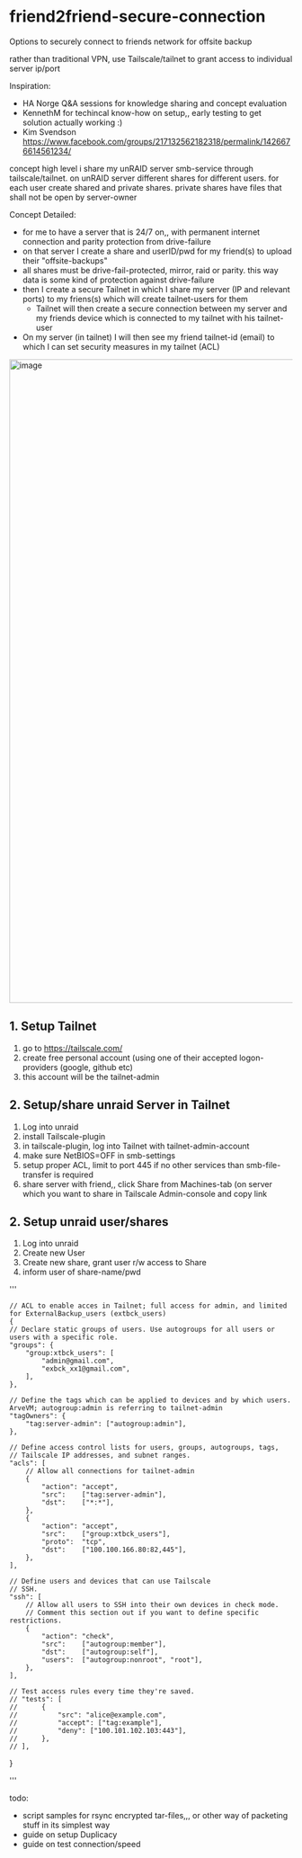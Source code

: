 # friend2friend-secure-connection
Options to securely connect to friends network for offsite backup

rather than traditional VPN, use Tailscale/tailnet to grant access to individual server ip/port 

Inspiration:
- HA Norge Q&A sessions for knowledge sharing and concept evaluation
- KennethM for techincal know-how on setup,, early testing to get solution actually working :)
- Kim Svendson https://www.facebook.com/groups/217132562182318/permalink/1426676614561234/


concept high level
i share my unRAID server smb-service through tailscale/tailnet.
on unRAID server different shares for different users. for each user create shared and private shares. private shares have files that shall not be open by server-owner


Concept Detailed:
- for me to have a server that is 24/7 on,, with permanent internet connection and parity protection from drive-failure 
- on that server I create a share and userID/pwd for my friend(s) to upload their "offsite-backups"
- all shares must be drive-fail-protected, mirror, raid or parity. this way data is some kind of protection against drive-failure 
- then I create a secure Tailnet in which I share my server (IP and relevant ports) to my friens(s) which will create tailnet-users for them
  - Tailnet will then create a secure connection between my server and my friends device which is connected to my tailnet with his tailnet-user
- On my server (in tailnet) I will then see my friend tailnet-id (email) to which I can set security measures in my tailnet (ACL)

<img width="1145" alt="image" src="https://github.com/ArveVM/friend2friend-secure-connection/assets/96014323/49533511-ddff-42e8-8d09-0ce0d545e911">


## 1. Setup Tailnet
1. go to https://tailscale.com/
2. create free personal account (using one of their accepted logon-providers (google, github etc)
3. this account will be the tailnet-admin

## 2. Setup/share unraid Server in Tailnet
1. Log into unraid
2. install Tailscale-plugin
3. in tailscale-plugin, log into Tailnet with tailnet-admin-account
4. make sure NetBIOS=OFF in smb-settings
5. setup proper ACL, limit to port 445 if no other services than smb-file-transfer is required
6. share server with friend,, click Share from Machines-tab (on server which you want to share in Tailscale Admin-console and copy link 

## 2. Setup unraid user/shares
1. Log into unraid
2. Create new User
3. Create new share, grant user r/w access to Share
4. inform user of share-name/pwd




'''

	// ACL to enable acces in Tailnet; full access for admin, and limited for ExternalBackup_users (extbck_users)
	{
	// Declare static groups of users. Use autogroups for all users or users with a specific role.
	"groups": {
		"group:xtbck_users": [
			"admin@gmail.com",
			"exbck_xx1@gmail.com",
		],
	},

	// Define the tags which can be applied to devices and by which users. ArveVM; autogroup:admin is referring to tailnet-admin
	"tagOwners": {
		"tag:server-admin": ["autogroup:admin"],
	},

	// Define access control lists for users, groups, autogroups, tags,
	// Tailscale IP addresses, and subnet ranges.
	"acls": [
		// Allow all connections for tailnet-admin
		{
			"action": "accept",
			"src":    ["tag:server-admin"],
			"dst":    ["*:*"],
		},
		{
			"action": "accept",
			"src":    ["group:xtbck_users"],
			"proto":  "tcp",
			"dst":    ["100.100.166.80:82,445"],
		},
	],

	// Define users and devices that can use Tailscale
	// SSH.
	"ssh": [
		// Allow all users to SSH into their own devices in check mode.
		// Comment this section out if you want to define specific restrictions.
		{
			"action": "check",
			"src":    ["autogroup:member"],
			"dst":    ["autogroup:self"],
			"users":  ["autogroup:nonroot", "root"],
		},
	],

	// Test access rules every time they're saved.
	// "tests": [
	//  	{
	//  		"src": "alice@example.com",
	//  		"accept": ["tag:example"],
	//  		"deny": ["100.101.102.103:443"],
	//  	},
	// ],
}

'''


todo:
- script samples for rsync encrypted tar-files,,, or other way of packeting stuff in its simplest way
- guide on setup Duplicacy
- guide on test connection/speed


